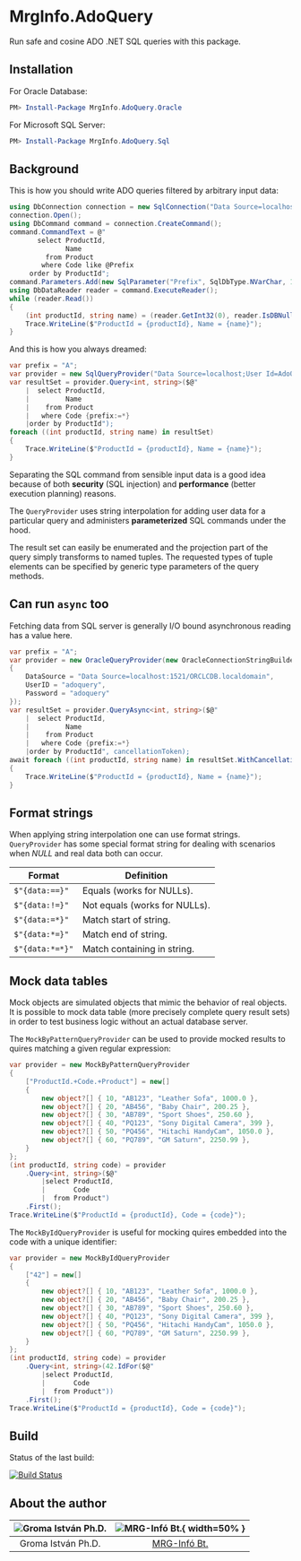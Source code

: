 # MrgInfo.AdoQuery

Run safe and cosine ADO .NET SQL queries with this package.

## Installation

For Oracle Database:

```powershell
PM> Install-Package MrgInfo.AdoQuery.Oracle
```

For Microsoft SQL Server:

```powershell
PM> Install-Package MrgInfo.AdoQuery.Sql
```

## Background

This is how you should write ADO queries filtered by arbitrary input data:

```csharp
using DbConnection connection = new SqlConnection("Data Source=localhost;User Id=AdoQuery;Password=AdoQuery;");
connection.Open();
using DbCommand command = connection.CreateCommand();
command.CommandText = @"
       select ProductId,
              Name
         from Product
        where Code like @Prefix
     order by ProductId";
command.Parameters.Add(new SqlParameter("Prefix", SqlDbType.NVarChar, 100) { Value = "A%" });
using DbDataReader reader = command.ExecuteReader();
while (reader.Read())
{
    (int productId, string name) = (reader.GetInt32(0), reader.IsDBNull(1) ? "" : reader.GetString(1));
    Trace.WriteLine($"ProductId = {productId}, Name = {name}");
}
```

And this is how you always dreamed:

```csharp
var prefix = "A";
var provider = new SqlQueryProvider("Data Source=localhost;User Id=AdoQuery;Password=AdoQuery;");
var resultSet = provider.Query<int, string>($@"
    |  select ProductId,
    |         Name
    |    from Product
    |   where Code {prefix:=*}
    |order by ProductId");
foreach ((int productId, string name) in resultSet)
{
    Trace.WriteLine($"ProductId = {productId}, Name = {name}");
}
```

Separating the SQL command from sensible input data is a good idea because of both **security** (SQL injection) and **performance** (better execution planning) reasons.

The ```QueryProvider``` uses string interpolation for adding user data for a particular query and administers **parameterized** SQL commands under the hood.

The result set can easily be enumerated and the projection part of the query simply transforms to named tuples. The requested types of tuple elements can be specified by generic type parameters of the query methods.

## Can run ```async``` too

Fetching data from SQL server is generally I/O bound asynchronous reading has a value here.

```csharp
var prefix = "A";
var provider = new OracleQueryProvider(new OracleConnectionStringBuilder
{
    DataSource = "Data Source=localhost:1521/ORCLCDB.localdomain",
    UserID = "adoquery",
    Password = "adoquery"
});
var resultSet = provider.QueryAsync<int, string>($@"
    |  select ProductId,
    |         Name
    |    from Product
    |   where Code {prefix:=*}
    |order by ProductId", cancellationToken);
await foreach ((int productId, string name) in resultSet.WithCancellation(cancellationToken))
{
    Trace.WriteLine($"ProductId = {productId}, Name = {name}");
}
```

## Format strings

When applying string interpolation one can use format strings. `QueryProvider` has some special
format string for dealing with scenarios when *NULL* and real data both can occur.

| Format          | Definition                    |
|-----------------|-------------------------------|
| `$"{data:==}"`  | Equals (works for NULLs).     |
| `$"{data:!=}"`  | Not equals (works for NULLs). |
| `$"{data:=*}"`  | Match start of string.        |
| `$"{data:*=}"`  | Match end of string.          |
| `$"{data:*=*}"` | Match containing in string.   |

## Mock data tables

Mock objects are simulated objects that mimic the behavior of real objects. It is possible to mock data table (more precisely complete query result sets) in order to
test business logic without an actual database server.

The ```MockByPatternQueryProvider``` can be used to provide mocked results to quires matching a given regular expression:

```csharp
var provider = new MockByPatternQueryProvider
{
    ["ProductId.+Code.+Product"] = new[]
    {
        new object?[] { 10, "AB123", "Leather Sofa", 1000.0 },
        new object?[] { 20, "AB456", "Baby Chair", 200.25 },
        new object?[] { 30, "AB789", "Sport Shoes", 250.60 },
        new object?[] { 40, "PQ123", "Sony Digital Camera", 399 },
        new object?[] { 50, "PQ456", "Hitachi HandyCam", 1050.0 },
        new object?[] { 60, "PQ789", "GM Saturn", 2250.99 },
    }
};
(int productId, string code) = provider
    .Query<int, string>($@"
        |select ProductId,
        |       Code
        |  from Product")
    .First();
Trace.WriteLine($"ProductId = {productId}, Code = {code}");
```

The ```MockByIdQueryProvider``` is useful for mocking quires embedded into the code with a unique identifier:

```csharp
var provider = new MockByIdQueryProvider
{
    ["42"] = new[]
    {
        new object?[] { 10, "AB123", "Leather Sofa", 1000.0 },
        new object?[] { 20, "AB456", "Baby Chair", 200.25 },
        new object?[] { 30, "AB789", "Sport Shoes", 250.60 },
        new object?[] { 40, "PQ123", "Sony Digital Camera", 399 },
        new object?[] { 50, "PQ456", "Hitachi HandyCam", 1050.0 },
        new object?[] { 60, "PQ789", "GM Saturn", 2250.99 },
    }
};
(int productId, string code) = provider
    .Query<int, string>(42.IdFor($@"
        |select ProductId,
        |       Code
        |  from Product"))
    .First();
Trace.WriteLine($"ProductId = {productId}, Code = {code}");
```

## Build

Status of the last build:

[![Build Status](https://wavezone.visualstudio.com/MrgInfo/_apis/build/status/Deploy%20package?branchName=master)](https://wavezone.visualstudio.com/MrgInfo/_build/latest?definitionId=4&branchName=master)

## About the author

![][avatar]|![][logo]{ width=50% }
:-:|:-:
Groma István Ph.D.|[MRG-Infó Bt.][home]



[home]: http://www.mrginfo.com/angol/index.html
[logo]: http://www.mrginfo.com/images/mrganim.png "MRG-Infó Bt."
[avatar]: https://www.gravatar.com/avatar/4bfd9bd9604131cd5c3eb25670d74475 "Groma István Ph.D."
